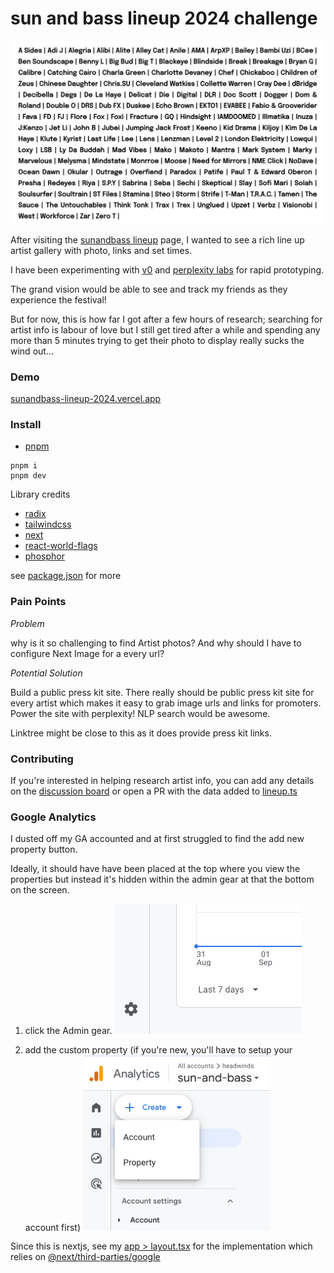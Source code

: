 # sun and bass lineup 2024 challenge

 <img src="./guide/lineup.png" width="800" />

After visiting the [sunandbass lineup](https://sunandbass.net/site/line-up-2024/) page, I wanted to see a rich line up artist gallery with photo, links and set times.

I have been experimenting with [v0](https://twitter.com/headwinds/status/1832081717135299043) and [perplexity labs](https://labs.perplexity.ai/) for rapid prototyping.

The grand vision would be able to see and track my friends as they experience the festival!

But for now, this is how far I got after a few hours of research; searching for artist info is labour of love but I still get tired after a while and spending any more than 5 minutes trying to get their photo to display really sucks the wind out...

### Demo

[sunandbass-lineup-2024.vercel.app](https://sunandbass-lineup-2024.vercel.app/)

### Install

- [pnpm](https://pnpm.io/)

```
pnpm i
pnpm dev
```

Library credits

- [radix](https://www.radix-ui.com/)
- [tailwindcss](https://tailwindcss.com/)
- [next](https://nextjs.org/)
- [react-world-flags](https://github.com/smucode/react-world-flags)
- [phosphor](https://www.npmjs.com/package/@phosphor-icons/react)

see [package.json](./package.json) for more

### Pain Points

_Problem_

why is it so challenging to find Artist photos? And why should I have to configure Next Image for a every url?

_Potential Solution_

Build a public press kit site. There really should be public press kit site for every artist which makes it easy to grab image urls and links for promoters. Power the site with perplexity! NLP search would be awesome.

Linktree might be close to this as it does provide press kit links.

### Contributing

If you're interested in helping research artist info, you can add any details on the [discussion board](https://github.com/headwinds/sun-and-bass/discussions) or open a PR with the data added to [lineup.ts](https://github.com/headwinds/sun-and-bass/blob/main/data/lineup.ts)

### Google Analytics

I dusted off my GA accounted and at first struggled to find the add new property button.

Ideally, it should have have been placed at the top where you view the properties but instead it's hidden within the admin gear at that the bottom on the screen.

1. click the Admin gear.
   <img src="./guide/sun_create_property.png" width="300" />

2. add the custom property (if you're new, you'll have to setup your account first)
   <img src="./guide/sun_property.png" width="300" />

Since this is nextjs, see my [app > layout.tsx](./app/layout.tsx) for the implementation which relies on [@next/third-parties/google](https://nextjs.org/docs/messages/next-script-for-ga#use-nextthird-parties-to-add-google-analyticsa)
